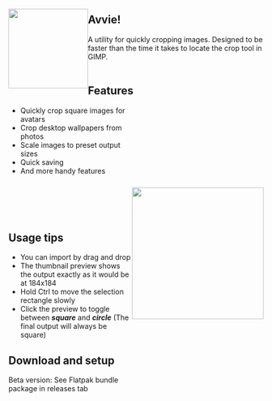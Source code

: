 
<img src="https://user-images.githubusercontent.com/17271572/62006477-0134ed00-b195-11e9-9f0e-a9d32d7e7ebc.png" align="left" height="157px" hspace="0px" vspace="20px">

## Avvie!

A utility for quickly cropping images. Designed to be faster than the time it takes to locate the crop tool in GIMP.
<br><br>

## Features

<img src="https://user-images.githubusercontent.com/17271572/62346882-e0c9b180-b54b-11e9-9fbd-aa313928ef23.png" hspace="0px" vspace="160px" height="260px" align="right">

 - Quickly crop square images for avatars
 - Crop desktop wallpapers from photos
 - Scale images to preset output sizes
 - Quick saving
 - And more handy features

<br><br><br><br>

## Usage tips

 - You can import by drag and drop
 - The thumbnail preview shows the output exactly as it would be at 184x184
 - Hold <kdb>Ctrl</kbd> to move the selection rectangle slowly
 - Click the preview to toggle between ***square*** and ***circle*** (The final output will always be square)

## Download and setup

Beta version: See Flatpak bundle package in releases tab
